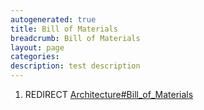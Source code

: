```yaml
---
autogenerated: true
title: Bill of Materials
breadcrumb: Bill of Materials
layout: page
categories: 
description: test description
---
```


1.  REDIRECT [Architecture\#Bill\_of\_Materials](Architecture#Bill_of_Materials "wikilink")
